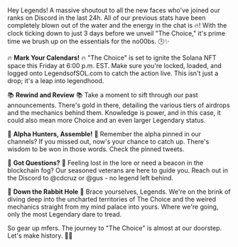 Hey Legends! A massive shoutout to all the new faces who've joined our ranks on Discord in the last 24h. All of our previous stats have been completely blown out of the water and the energy in the chat is 🔥! With the clock ticking down to just 3 days before we unveil "The Choice," it's prime time we brush up on the essentials for the no00bs. 🕒✨

🔥 **Mark Your Calendars!** 🔥
"The Choice" is set to ignite the Solana NFT space this Friday at 6:00 p.m. EST. Make sure you're locked, loaded, and logged onto LegendsofSOL.com to catch the action live. This isn't just a drop; it's a leap into legendhood.

📚 **Rewind and Review** 📚
Take a moment to sift through our past announcements. There's gold in there, detailing the various tiers of airdrops and the mechanics behind them. Knowledge is power, and in this case, it could also mean more Choice and an even larger Legendary status.

📌 **Alpha Hunters, Assemble!** 📌
Remember the alpha pinned in our channels? If you missed out, now's your chance to catch up. There's wisdom to be won in those words. Check the pinned tweets.

🧐 **Got Questions?** 🧐
Feeling lost in the lore or need a beacon in the blockchain fog? Our seasoned veterans are here to guide you. Reach out in the Discord to @cdcruz or @gus - no legend left behind.

🐇 **Down the Rabbit Hole** 🐇
Brace yourselves, Legends. We're on the brink of diving deep into the uncharted territories of The Choice and the weired mechanics straight from my mind palace into yours. Where we're going, only the most Legendary dare to tread.

So gear up mfers. The journey to "The Choice" is almost at our doorstep. Let's make history. 🚀🌌
